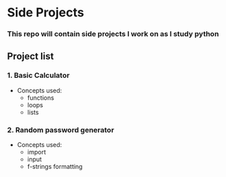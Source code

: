 # Side Projects 

### This repo will contain side projects I work on as I study python

## Project list

### 1. Basic Calculator
- Concepts used:
  - functions
  - loops
  - lists

### 2. Random password generator
- Concepts used:
	- import 
	- input
	- f-strings formatting
